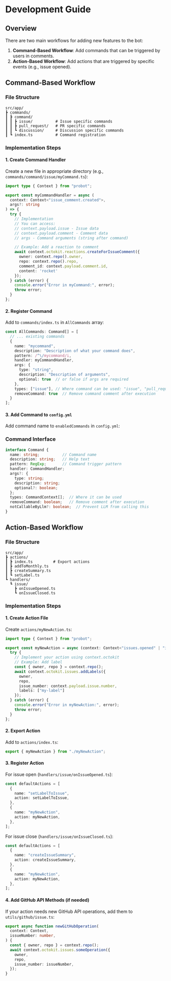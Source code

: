 # Development Guide

## Overview
There are two main workflows for adding new features to the bot:

1. **Command-Based Workflow**: Add commands that can be triggered by users in comments.
2. **Action-Based Workflow**: Add actions that are triggered by specific events (e.g., issue opened).

## Command-Based Workflow

### File Structure

```
src/app/
┣ commands/
┃ ┣ command/
┃ ┃ ┣ issue/          # Issue specific commands
┃ ┃ ┣ pull_request/   # PR specific commands
┃ ┃ ┗ discussion/     # Discussion specific commands
┃ ┗ index.ts          # Command registration
```

### Implementation Steps

#### 1. Create Command Handler

Create a new file in appropriate directory (e.g., `commands/command/issue/myCommand.ts`):

```typescript
import type { Context } from "probot";

export const myCommandHandler = async (
  context: Context<"issue_comment.created">,
  args?: string
) => {
  try {
    // Implementation
    // You can access:
    // context.payload.issue - Issue data
    // context.payload.comment - Comment data
    // args - Command arguments (string after command)

    // Example: Add a reaction to comment
    await context.octokit.reactions.createForIssueComment({
      owner: context.repo().owner,
      repo: context.repo().repo,
      comment_id: context.payload.comment.id,
      content: 'rocket'
    });
  } catch (error) {
    console.error("Error in myCommand:", error);
    throw error;
  }
};
```

#### 2. Register Command

Add to `commands/index.ts` in `AllCommands` array:

```typescript
const AllCommands: Command[] = [
  // ... existing commands
  {
    name: "mycommand",
    description: "Description of what your command does",
    pattern: /^\/mycommand/i,
    handler: myCommandHandler,
    args: {
      type: "string",
      description: "Description of arguments",
      optional: true  // or false if args are required
    },
    types: ["issue"], // Where command can be used: "issue", "pull_request", "discussion"
    removeCommand: true  // Remove command comment after execution
  }
];
```

#### 3. Add Command to `config.yml`
Add command name to `enabledCommands` in `config.yml`:

### Command Interface

```typescript
interface Command {
  name: string;          // Command name
  description: string;   // Help text
  pattern: RegExp;       // Command trigger pattern
  handler: CommandHandler;
  args?: {
    type: string;
    description: string;
    optional?: boolean;
  };
  types: CommandContext[];  // Where it can be used
  removeCommand: boolean;   // Remove comment after execution
  notCallableByLlm?: boolean;  // Prevent LLM from calling this
}
```

## Action-Based Workflow

### File Structure

```
src/app/
┣ actions/
┃ ┣ index.ts         # Export actions
┃ ┣ addToMonthly.ts
┃ ┣ createSummary.ts
┃ ┗ setLabel.ts
┗ handlers/
  ┗ issue/
    ┣ onIssueOpened.ts
    ┗ onIssueClosed.ts
```

### Implementation Steps

#### 1. Create Action File

Create `actions/myNewAction.ts`:

```typescript
import type { Context } from "probot";

export const myNewAction = async (context: Context<"issues.opened" | "issues.closed">) => {
  try {
    // Implement your action using context.octokit
    // Example: Add label
    const { owner, repo } = context.repo();
    await context.octokit.issues.addLabels({
      owner,
      repo,
      issue_number: context.payload.issue.number,
      labels: ["my-label"]
    });
  } catch (error) {
    console.error("Error in myNewAction:", error);
    throw error;
  }
};
```

#### 2. Export Action

Add to `actions/index.ts`:

```typescript
export { myNewAction } from "./myNewAction";
```

#### 3. Register Action

For issue open (`handlers/issue/onIssueOpened.ts`):
```typescript
const defaultActions = [
  {
    name: "setLabelToIssue",
    action: setLabelToIssue,
  },
  {
    name: "myNewAction",
    action: myNewAction,
  },
];
```

For issue close (`handlers/issue/onIssueClosed.ts`):
```typescript
const defaultActions = [
  {
    name: "createIssueSummary",
    action: createIssueSummary,
  },
  {
    name: "myNewAction",
    action: myNewAction,
  },
];
```

#### 4. Add GitHub API Methods (if needed)

If your action needs new GitHub API operations, add them to `utils/github/issue.ts`:

```typescript
export async function newGitHubOperation(
  context: Context,
  issueNumber: number,
) {
  const { owner, repo } = context.repo();
  await context.octokit.issues.someOperation({
    owner,
    repo,
    issue_number: issueNumber,
  });
}
```
